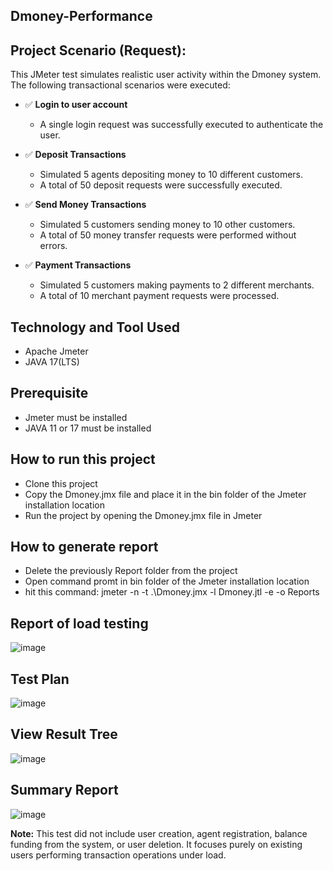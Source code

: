 ## Dmoney-Performance

## Project Scenario (Request):

This JMeter test simulates realistic user activity within the Dmoney system. The following transactional scenarios were executed:

- ✅ **Login to user account**  
  - A single login request was successfully executed to authenticate the user.

- ✅ **Deposit Transactions**  
  - Simulated 5 agents depositing money to 10 different customers.  
  - A total of 50 deposit requests were successfully executed.

- ✅ **Send Money Transactions**  
  - Simulated 5 customers sending money to 10 other customers.  
  - A total of 50 money transfer requests were performed without errors.

- ✅ **Payment Transactions**  
  - Simulated 5 customers making payments to 2 different merchants.  
  - A total of 10 merchant payment requests were processed.

## Technology and Tool Used
  - Apache Jmeter
  - JAVA 17(LTS)
 
## Prerequisite
  - Jmeter must be installed
  - JAVA 11 or 17 must be installed
  
## How to run this project
  - Clone this project
  - Copy the Dmoney.jmx file and place it in the bin folder of the Jmeter installation location
  - Run the project by opening the Dmoney.jmx file in Jmeter
  
## How to generate report
  - Delete the previously Report folder from the project 
  - Open command promt in bin folder of the Jmeter installation location
  - hit this command: jmeter -n -t .\Dmoney.jmx -l Dmoney.jtl -e -o Reports
   
## Report of load testing
![image](https://github.com/user-attachments/assets/9d2fe99e-a7a8-4217-8c63-37ce819a2a48)

## Test Plan
![image](https://github.com/user-attachments/assets/25fb2d45-fdcd-42ea-ab8a-9b7fa5d8c9b6)

## View Result Tree
![image](https://github.com/user-attachments/assets/f70a35ce-85f9-4336-a62b-de47d888fe9c)

## Summary Report
![image](https://github.com/user-attachments/assets/f3138b2d-e3c2-4cf0-8157-e9bf233b9e84)

**Note:** This test did not include user creation, agent registration, balance funding from the system, or user deletion. It focuses purely on existing users performing transaction operations under load.
